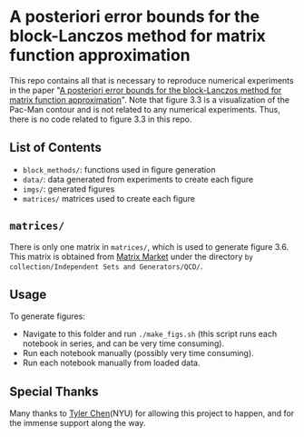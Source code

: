 # A posteriori error bounds for the block-Lanczos method for matrix function approximation

This repo contains all that is necessary to reproduce numerical experiments in the paper "[A posteriori error bounds for the block-Lanczos method for matrix function approximation](https://arxiv.org/abs/2211.15643)". Note that figure 3.3 is a visualization of the Pac-Man contour and is not related to any numerical experiments. Thus, there is no code related to figure 3.3 in this repo. 

## List of Contents

- `block_methods/`: functions used in figure generation
- `data/`: data generated from experiments to create each figure
- `imgs/`: generated figures
- `matrices/` matrices used to create each figure

## `matrices/`

There is only one matrix in `matrices/`, which is used to generate figure 3.6. This matrix is obtained from [Matrix Market](https://math.nist.gov/MatrixMarket/) under the directory `by collection/Independent Sets and Generators/QCD/`.

## Usage

To generate figures:
- Navigate to this folder and run `./make_figs.sh` (this script runs each notebook in series, and can be very time consuming).
- Run each notebook manually (possibly very time consuming).
- Run each notebook manually from loaded data.

## Special Thanks

Many thanks to [Tyler Chen](https://chen.pw/)(NYU) for allowing this project to happen, and for the immense support along the way.
